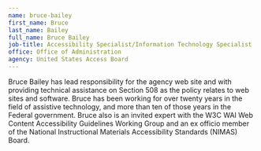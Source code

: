 ```yaml
---
name: bruce-bailey
first_name: Bruce
last_name: Bailey
full_name: Bruce Bailey
job-title: Accessibility Specialist/Information Technology Specialist
office: Office of Administration
agency: United States Access Board
---
```

Bruce Bailey has lead responsibility for the agency web site and with providing technical assistance on Section 508 as the policy relates to web sites and software. Bruce has been working for over twenty years in the field of assistive technology, and more than ten of those years in the Federal government. Bruce also is an invited expert with the W3C WAI Web Content Accessibility Guidelines Working Group and an ex officio member of the National Instructional Materials Accessibility Standards (NIMAS) Board.